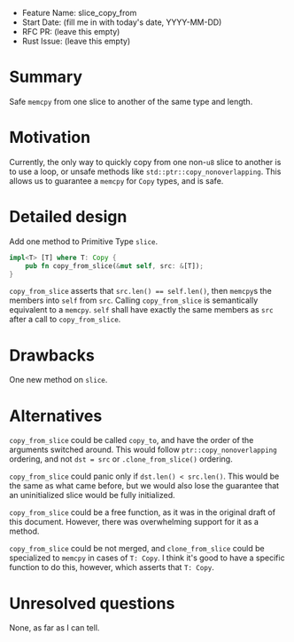 - Feature Name: slice\_copy\_from
- Start Date: (fill me in with today's date, YYYY-MM-DD)
- RFC PR: (leave this empty)
- Rust Issue: (leave this empty)

# Summary
[summary]: #summary

Safe `memcpy` from one slice to another of the same type and length.

# Motivation
[motivation]: #motivation

Currently, the only way to quickly copy from one non-`u8` slice to another is to
use a loop, or unsafe methods like `std::ptr::copy_nonoverlapping`. This allows
us to guarantee a `memcpy` for `Copy` types, and is safe.

# Detailed design
[design]: #detailed-design

Add one method to Primitive Type `slice`.

```rust
impl<T> [T] where T: Copy {
    pub fn copy_from_slice(&mut self, src: &[T]);
}
```

`copy_from_slice` asserts that `src.len() == self.len()`, then `memcpy`s the
members into `self` from `src`. Calling `copy_from_slice` is semantically
equivalent to a `memcpy`.  `self` shall have exactly the same members as `src`
after a call to `copy_from_slice`.

# Drawbacks
[drawbacks]: #drawbacks

One new method on `slice`.

# Alternatives
[alternatives]: #alternatives

`copy_from_slice` could be called `copy_to`, and have the order of the arguments
switched around. This would follow `ptr::copy_nonoverlapping` ordering, and not
`dst = src` or `.clone_from_slice()` ordering.

`copy_from_slice` could panic only if `dst.len() < src.len()`. This would be the
same as what came before, but we would also lose the guarantee that an
uninitialized slice would be fully initialized.

`copy_from_slice` could be a free function, as it was in the original draft of
this document. However, there was overwhelming support for it as a method.

`copy_from_slice` could be not merged, and `clone_from_slice` could be
specialized to `memcpy` in cases of `T: Copy`. I think it's good to have a
specific function to do this, however, which asserts that `T: Copy`.

# Unresolved questions
[unresolved]: #unresolved-questions

None, as far as I can tell.
